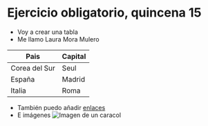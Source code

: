 # Ejercicio obligatorio, quincena 15

* Voy a crear una tabla
* Me llamo Laura Mora Mulero

| Pais    | Capital |
| -------- | ------- |
| Corea del Sur  | Seul    |
| España | Madrid     |
| Italia    | Roma    |



  * También puedo añadir [enlaces](index.html)
  * E imágenes
![Imagen de un caracol](https://cdn0.ecologiaverde.com/es/posts/7/4/5/caracoles_terrestres_que_son_caracteristicas_y_tipos_4547_orig.jpg)
